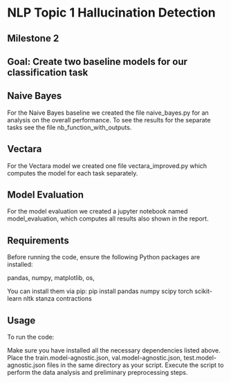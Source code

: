 # NLP Topic 1 Hallucination Detection 

## Milestone 2 
## Goal: Create two baseline models for our classification task

## Naive Bayes 
For the Naive Bayes baseline we created the file naive_bayes.py for an analysis on the overall performance. To see the results for the separate tasks see the file nb_function_with_outputs. 

## Vectara
For the Vectara model we created one file vectara_improved.py which computes the model for each task separately. 

## Model Evaluation
For the model evaluation we created a jupyter notebook named model_evaluation, which computes all results also shown in the report. 


## Requirements

Before running the code, ensure the following Python packages are installed:

pandas, numpy, matplotlib, os, 

You can install them via pip:
pip install pandas numpy scipy torch scikit-learn nltk stanza contractions

## Usage

To run the code:

Make sure you have installed all the necessary dependencies listed above. 
Place the train.model-agnostic.json, val.model-agnostic.json, test.model-agnostic.json files in the same directory as your script.
Execute the script to perform the data analysis and preliminary preprocessing steps.
